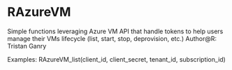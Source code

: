 # RAzureVM
Simple functions leveraging Azure VM API that handle tokens to help users manage their VMs lifecycle (list, start, stop, deprovision, etc.)
Author@R: Tristan Ganry 

Examples: RAzureVM_list(client_id, client_secret, tenant_id, subscription_id)
